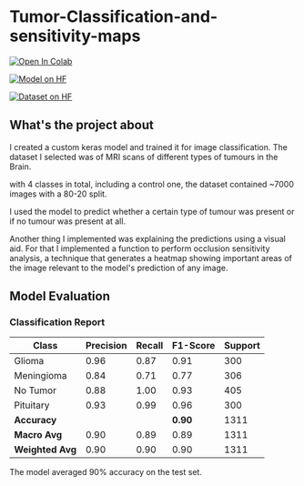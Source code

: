 # Tumor-Classification-and-sensitivity-maps
[![Open In Colab](https://colab.research.google.com/assets/colab-badge.svg)](https://colab.research.google.com/drive/1SfK9d2In3JHDvyXH4jpwznVGEG_wXRuQ?usp=sharing)

[![Model on HF](https://huggingface.co/datasets/huggingface/badges/resolve/main/model-on-hf-md.svg)](https://huggingface.co/Kaynaaf/BrainMRI-Classifier)

[![Dataset on HF](https://huggingface.co/datasets/huggingface/badges/resolve/main/dataset-on-hf-md.svg)](https://huggingface.co/datasets/Kaynaaf/Brain-Tumour-MRI)




## What's the project about

I created a custom keras model and trained it for image classification. The dataset I selected was of MRI scans of different types of tumours in the Brain.

with 4 classes in total, including a control one, the dataset contained ~7000 images with a 80-20 split.

I used the model to predict whether a certain type of tumour was present or if no tumour was present at all.

Another thing I implemented was explaining the predictions using a visual aid.
For that I implemented a function to perform occlusion sensitivity analysis, a technique that generates a heatmap showing important areas of the image relevant to the model's prediction of any image.


## Model Evaluation

### Classification Report

| Class       | Precision | Recall | F1-Score | Support |
|-------------|-----------|--------|----------|---------|
| Glioma      | 0.96      | 0.87   | 0.91     | 300     |
| Meningioma  | 0.84      | 0.71   | 0.77     | 306     |
| No Tumor    | 0.88      | 1.00   | 0.93     | 405     |
| Pituitary   | 0.93      | 0.99   | 0.96     | 300     |
| **Accuracy**|           |        | **0.90** | 1311    |
| **Macro Avg** | 0.90    | 0.89   | 0.89     | 1311    |
| **Weighted Avg** | 0.90 | 0.90   | 0.90     | 1311    |

The model averaged 90% accuracy on the test set.
